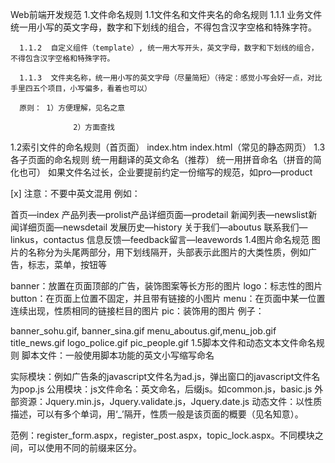Web前端开发规范
1.文件命名规则
1.1文件名和文件夹名的命名规则
      1.1.1  业务文件统一用小写的英文字母，数字和下划线的组合，不得包含汉字空格和特殊字符。

      1.1.2  自定义组件（template）, 统一用大写开头，英文字母，数字和下划线的组合，不得包含汉字空格和特殊字符。

      1.1.3  文件夹名称，统一用小写的英文字母（尽量简短）（待定：感觉小写会好一点，对比手里四五个项目，小写偏多，看着也可以）

      原则： 1）方便理解，见名之意

                  2）方面查找

1.2索引文件的命名规则（首页面）
index.htm
index.html（常见的静态网页）
1.3各子页面的命名规则
统一用翻译的英文命名（推荐）
统一用拼音命名（拼音的简化也可）
如果文件名过长，企业要提前约定一份缩写的规范，如pro—product

[x] 注意：不要中英文混用
例如：

首页—index
产品列表—prolist产品详细页面—prodetail
新闻列表—newslist新闻详细页面—newsdetail
发展历史—history
关于我们—aboutus
联系我们—linkus，contactus
信息反馈—feedback留言—leavewords
1.4图片命名规范
图片的名称分为头尾两部分，用下划线隔开，头部表示此图片的大类性质，例如广告，标志，菜单，按钮等

banner：放置在页面顶部的广告，装饰图案等长方形的图片
logo：标志性的图片
button：在页面上位置不固定，并且带有链接的小图片
menu：在页面中某一位置连续出现，性质相同的链接栏目的图片
pic：装饰用的图片
例子：

banner_sohu.gif, banner_sina.gif
menu_aboutus.gif,menu_job.gif
title_news.gif
logo_police.gif
pic_people.gif
1.5脚本文件和动态文本文件命名规则
脚本文件：一般使用脚本功能的英文小写缩写命名

实际模块：例如广告条的javascript文件名为ad.js，弹出窗口的javascript文件名为pop.js
公用模块：js文件命名：英文命名，后缀js。如common.js，basic.js
外部资源：Jquery.min.js，Jquery.validate.js，Jquery.date.js
动态文件：以性质描述，可以有多个单词，用‘_’隔开，性质一般是该页面的概要（见名知意）。

范例：register_form.aspx，register_post.aspx，topic_lock.aspx。不同模块之间，可以使用不同的前缀来区分。